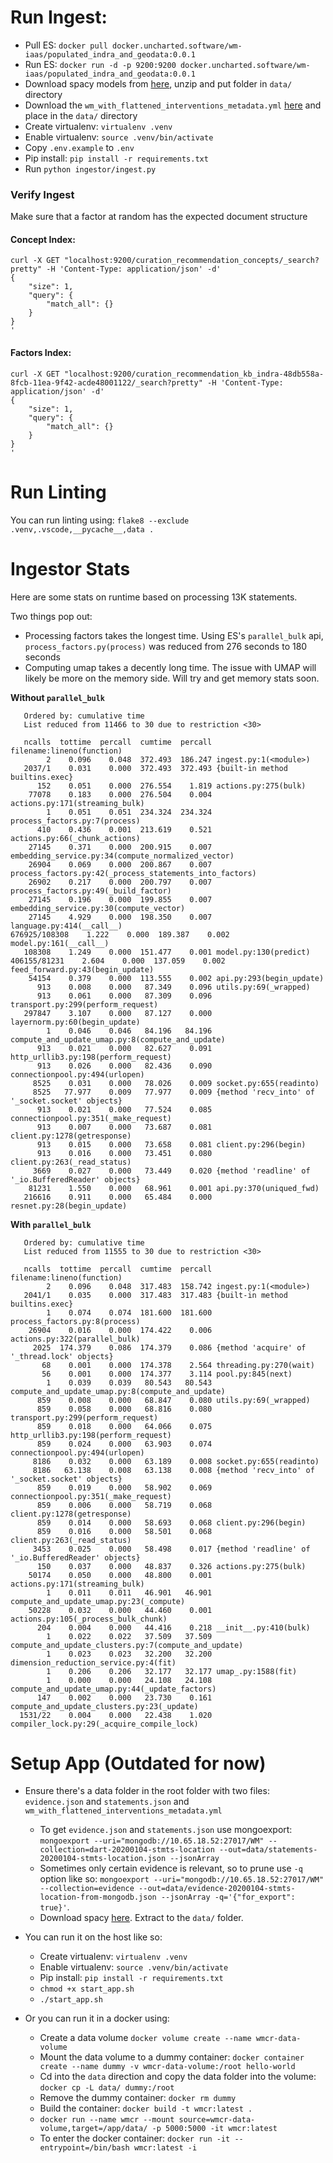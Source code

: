 # Run Ingest:
* Pull ES: `docker pull docker.uncharted.software/wm-iaas/populated_indra_and_geodata:0.0.1`
* Run ES: `docker run -d -p 9200:9200 docker.uncharted.software/wm-iaas/populated_indra_and_geodata:0.0.1`
* Download spacy models from [here](https://github.com/explosion/spacy-models/releases//tag/en_core_web_lg-2.2.5), unzip and put folder in `data/` directory
* Download the `wm_with_flattened_interventions_metadata.yml` [here](https://github.com/WorldModelers/Ontologies/blob/master/wm_with_flattened_interventions_metadata.yml) and place in the `data/` directory
* Create virtualenv: `virtualenv .venv`
* Enable virtualenv: `source .venv/bin/activate`
* Copy `.env.example` to `.env`
* Pip install: `pip install -r requirements.txt`
* Run `python ingestor/ingest.py`

### Verify Ingest 
Make sure that a factor at random has the expected document structure

#### Concept Index:
```
curl -X GET "localhost:9200/curation_recommendation_concepts/_search?pretty" -H 'Content-Type: application/json' -d'
{
    "size": 1,
    "query": {
        "match_all": {}
    }
}
'
```

#### Factors Index:
```
curl -X GET "localhost:9200/curation_recommendation_kb_indra-48db558a-8fcb-11ea-9f42-acde48001122/_search?pretty" -H 'Content-Type: application/json' -d'
{
    "size": 1,
    "query": {
        "match_all": {}
    }
}
'
```

# Run Linting
You can run linting using: `flake8 --exclude .venv,.vscode,__pycache__,data .`

# Ingestor Stats
Here are some stats on runtime based on processing 13K statements.

Two things pop out:
* Processing factors takes the longest time. Using ES's `parallel_bulk` api, `process_factors.py(process)` was reduced from 276 seconds to 180 seconds
* Computing umap takes a decently long time. The issue with UMAP will likely be more on the memory side. Will try and get memory stats soon. 

**Without `parallel_bulk`**
```
   Ordered by: cumulative time
   List reduced from 11466 to 30 due to restriction <30>

   ncalls  tottime  percall  cumtime  percall filename:lineno(function)
        2    0.096    0.048  372.493  186.247 ingest.py:1(<module>)
   2037/1    0.031    0.000  372.493  372.493 {built-in method builtins.exec}
      152    0.051    0.000  276.554    1.819 actions.py:275(bulk)
    77078    0.183    0.000  276.504    0.004 actions.py:171(streaming_bulk)
        1    0.051    0.051  234.324  234.324 process_factors.py:7(process)
      410    0.436    0.001  213.619    0.521 actions.py:66(_chunk_actions)
    27145    0.371    0.000  200.915    0.007 embedding_service.py:34(compute_normalized_vector)
    26904    0.069    0.000  200.867    0.007 process_factors.py:42(_process_statements_into_factors)
    26902    0.217    0.000  200.797    0.007 process_factors.py:49(_build_factor)
    27145    0.196    0.000  199.855    0.007 embedding_service.py:30(compute_vector)
    27145    4.929    0.000  198.350    0.007 language.py:414(__call__)
676925/108308    1.222    0.000  189.387    0.002 model.py:161(__call__)
   108308    1.249    0.000  151.477    0.001 model.py:130(predict)
406155/81231    2.604    0.000  137.059    0.002 feed_forward.py:43(begin_update)
    54154    0.379    0.000  113.555    0.002 api.py:293(begin_update)
      913    0.008    0.000   87.349    0.096 utils.py:69(_wrapped)
      913    0.061    0.000   87.309    0.096 transport.py:299(perform_request)
   297847    3.107    0.000   87.127    0.000 layernorm.py:60(begin_update)
        1    0.046    0.046   84.196   84.196 compute_and_update_umap.py:8(compute_and_update)
      913    0.021    0.000   82.627    0.091 http_urllib3.py:198(perform_request)
      913    0.026    0.000   82.436    0.090 connectionpool.py:494(urlopen)
     8525    0.031    0.000   78.026    0.009 socket.py:655(readinto)
     8525   77.977    0.009   77.977    0.009 {method 'recv_into' of '_socket.socket' objects}
      913    0.021    0.000   77.524    0.085 connectionpool.py:351(_make_request)
      913    0.007    0.000   73.687    0.081 client.py:1278(getresponse)
      913    0.015    0.000   73.658    0.081 client.py:296(begin)
      913    0.016    0.000   73.451    0.080 client.py:263(_read_status)
     3669    0.027    0.000   73.449    0.020 {method 'readline' of '_io.BufferedReader' objects}
    81231    1.550    0.000   68.961    0.001 api.py:370(uniqued_fwd)
   216616    0.911    0.000   65.484    0.000 resnet.py:28(begin_update)
```

**With `parallel_bulk`**
```
   Ordered by: cumulative time
   List reduced from 11555 to 30 due to restriction <30>

   ncalls  tottime  percall  cumtime  percall filename:lineno(function)
        2    0.096    0.048  317.483  158.742 ingest.py:1(<module>)
   2041/1    0.035    0.000  317.483  317.483 {built-in method builtins.exec}
        1    0.074    0.074  181.600  181.600 process_factors.py:8(process)
    26904    0.016    0.000  174.422    0.006 actions.py:322(parallel_bulk)
     2025  174.379    0.086  174.379    0.086 {method 'acquire' of '_thread.lock' objects}
       68    0.001    0.000  174.378    2.564 threading.py:270(wait)
       56    0.001    0.000  174.377    3.114 pool.py:845(next)
        1    0.039    0.039   80.543   80.543 compute_and_update_umap.py:8(compute_and_update)
      859    0.008    0.000   68.847    0.080 utils.py:69(_wrapped)
      859    0.058    0.000   68.816    0.080 transport.py:299(perform_request)
      859    0.018    0.000   64.066    0.075 http_urllib3.py:198(perform_request)
      859    0.024    0.000   63.903    0.074 connectionpool.py:494(urlopen)
     8186    0.032    0.000   63.189    0.008 socket.py:655(readinto)
     8186   63.138    0.008   63.138    0.008 {method 'recv_into' of '_socket.socket' objects}
      859    0.019    0.000   58.902    0.069 connectionpool.py:351(_make_request)
      859    0.006    0.000   58.719    0.068 client.py:1278(getresponse)
      859    0.014    0.000   58.693    0.068 client.py:296(begin)
      859    0.016    0.000   58.501    0.068 client.py:263(_read_status)
     3453    0.025    0.000   58.498    0.017 {method 'readline' of '_io.BufferedReader' objects}
      150    0.037    0.000   48.837    0.326 actions.py:275(bulk)
    50174    0.050    0.000   48.800    0.001 actions.py:171(streaming_bulk)
        1    0.011    0.011   46.901   46.901 compute_and_update_umap.py:23(_compute)
    50228    0.032    0.000   44.460    0.001 actions.py:105(_process_bulk_chunk)
      204    0.004    0.000   44.416    0.218 __init__.py:410(bulk)
        1    0.022    0.022   37.509   37.509 compute_and_update_clusters.py:7(compute_and_update)
        1    0.023    0.023   32.200   32.200 dimension_reduction_service.py:4(fit)
        1    0.206    0.206   32.177   32.177 umap_.py:1588(fit)
        1    0.000    0.000   24.108   24.108 compute_and_update_umap.py:44(_update_factors)
      147    0.002    0.000   23.730    0.161 compute_and_update_clusters.py:23(_update)
  1531/22    0.004    0.000   22.438    1.020 compiler_lock.py:29(_acquire_compile_lock)
```

# Setup App (Outdated for now)

* Ensure there's a data folder in the root folder with two files: `evidence.json` and `statements.json` and `wm_with_flattened_interventions_metadata.yml`
  * To get `evidence.json` and `statements.json` use mongoexport: `mongoexport --uri="mongodb://10.65.18.52:27017/WM" --collection=dart-20200104-stmts-location --out=data/statements-20200104-stmts-location.json --jsonArray` 
  * Sometimes only certain evidence is relevant, so to prune use `-q` option like so: `mongoexport --uri="mongodb://10.65.18.52:27017/WM" --collection=evidence --out=data/evidence-20200104-stmts-location-from-mongodb.json --jsonArray -q='{"for_export": true}'`. 
  * Download spacy [here](https://github.com/explosion/spacy-models/releases/tag/en_core_web_lg-2.2.5). Extract to the `data/` folder.

* You can run it on the host like so:
  * Create virtualenv: `virtualenv .venv`
  * Enable virtualenv: `source .venv/bin/activate`
  * Pip install: `pip install -r requirements.txt`
  * `chmod +x start_app.sh`
  * `./start_app.sh`

* Or you can run it in a docker using:
  * Create a data volume `docker volume create --name wmcr-data-volume`
  * Mount the data volume to a dummy container: `docker container create --name dummy -v wmcr-data-volume:/root hello-world`
  * Cd into the `data` direction and copy the data folder into the volume: `docker cp -L data/ dummy:/root`
  * Remove the dummy container: `docker rm dummy`
  * Build the container: `docker build -t wmcr:latest .`
  * `docker run --name wmcr --mount source=wmcr-data-volume,target=/app/data/ -p 5000:5000 -it wmcr:latest`
  * To enter the docker container: `docker run -it --entrypoint=/bin/bash wmcr:latest -i`